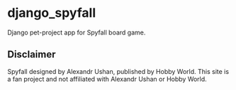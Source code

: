 # django_spyfall
Django pet-project app for Spyfall board game.

## Disclaimer
Spyfall designed by Alexandr Ushan, published by Hobby World.
This site is a fan project and not affiliated with Alexandr Ushan or Hobby World.
